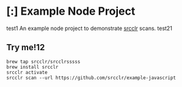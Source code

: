 # [:] Example Node Project
test1
An example node project to demonstrate [srcclr](https://www.srcclr.com) scans.
test21
## Try me!12

```sss
brew tap srcclr/srcclrsssss
brew install srcclr
srcclr activate
srcclr scan --url https://github.com/srcclr/example-javascript
```
